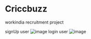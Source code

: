 # Criccbuzz
workindia recruitment project

signUp user
![image](https://github.com/Asmit061/Criccbuzz/assets/73184765/cdea5959-500b-47c8-9692-13c9b9b60263)
login user
![image](https://github.com/Asmit061/Criccbuzz/assets/73184765/02e240a3-22f8-4201-8287-3e5257e971a8)

